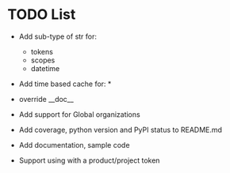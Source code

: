 # TODO List
* Add sub-type of str for: 
  * tokens
  * scopes
  * datetime

* Add time based cache for:
  * 

* override \_\_doc__
* Add support for Global organizations
* Add coverage, python version  and PyPI status to README.md
* Add documentation, sample code
* Support using with a product/project token
